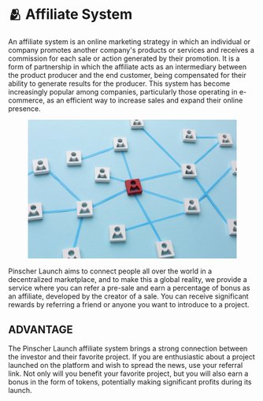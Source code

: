 # 🫂 Affiliate System

An affiliate system is an online marketing strategy in which an individual or company promotes another company's products or services and receives a commission for each sale or action generated by their promotion. It is a form of partnership in which the affiliate acts as an intermediary between the product producer and the end customer, being compensated for their ability to generate results for the producer. This system has become increasingly popular among companies, particularly those operating in e-commerce, as an efficient way to increase sales and expand their online presence.

<figure><img src="../.gitbook/assets/conceito-de-rede-variedade-de-naturezas-mortas.jpg" alt=""><figcaption></figcaption></figure>

Pinscher Launch aims to connect people all over the world in a decentralized marketplace, and to make this a global reality, we provide a service where you can refer a pre-sale and earn a percentage of bonus as an affiliate, developed by the creator of a sale. You can receive significant rewards by referring a friend or anyone you want to introduce to a project.

## ADVANTAGE

The Pinscher Launch affiliate system brings a strong connection between the investor and their favorite project. If you are enthusiastic about a project launched on the platform and wish to spread the news, use your referral link. Not only will you benefit your favorite project, but you will also earn a bonus in the form of tokens, potentially making significant profits during its launch.
